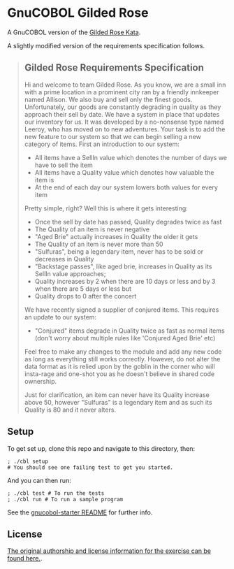 # GnuCOBOL Gilded Rose

A GnuCOBOL version of the [Gilded Rose Kata](https://github.com/emilybache/GildedRose-Refactoring-Kata).

A slightly modified version of the requirements specification follows.

> ## Gilded Rose Requirements Specification
> 
> Hi and welcome to team Gilded Rose. As you know, we are a small inn with a prime location in a prominent city ran by a friendly innkeeper named Allison. We also buy and sell only the finest goods. Unfortunately, our goods are constantly degrading in quality as they approach their sell by date. We have a system in place that updates our inventory for us. It was developed by a no-nonsense type named Leeroy, who has moved on to new adventures. Your task is to add the new feature to our system so that we can begin selling a new category of items. First an introduction to our system:
> 
> - All items have a SellIn value which denotes the number of days we have to sell the item
> - All items have a Quality value which denotes how valuable the item is
> - At the end of each day our system lowers both values for every item
> 
> Pretty simple, right? Well this is where it gets interesting:
> 
> - Once the sell by date has passed, Quality degrades twice as fast
> - The Quality of an item is never negative
> - "Aged Brie" actually increases in Quality the older it gets
> - The Quality of an item is never more than 50
> - "Sulfuras", being a legendary item, never has to be sold or decreases in Quality
> - "Backstage passes", like aged brie, increases in Quality as its SellIn value approaches;
> - Quality increases by 2 when there are 10 days or less and by 3 when there are 5 days or less but
> - Quality drops to 0 after the concert
> 
> We have recently signed a supplier of conjured items. This requires an update to our system:
> 
> - "Conjured" items degrade in Quality twice as fast as normal items (don't worry about multiple rules like 'Conjured Aged Brie' etc)
> 
> Feel free to make any changes to the module and add any new code as long as everything still works correctly. However, do not alter the data format as it is relied upon by the goblin in the corner who will insta-rage and one-shot you as he doesn't believe in shared code ownership.
> 
> Just for clarification, an item can never have its Quality increase above 50, however "Sulfuras" is a legendary item and as such its Quality is 80 and it never alters.

## Setup

To get set up, clone this repo and navigate to this directory, then:

```shell
; ./cbl setup
# You should see one failing test to get you started.
```

And you can then run:

```shell
; ./cbl test # To run the tests
; ./cbl run # To run a sample program
```

See the [gnucobol-starter README](https://github.com/makersacademy/gnucobol-starter/tree/v0.1) for further info.

## License

[The original authorship and license information for the exercise can be found here.](https://github.com/emilybache/GildedRose-Refactoring-Kata).

